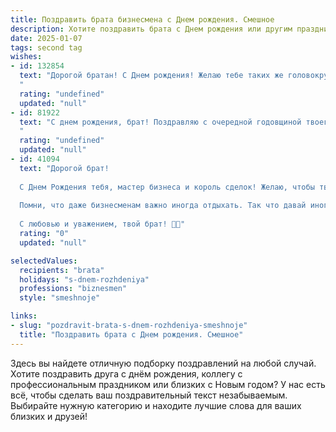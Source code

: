 ```yaml
---
title: Поздравить брата бизнесмена c Днем рождения. Смешное
description: Хотите поздравить брата c Днем рождения или другим праздником? Наш ИИ создаст незабываемое поздравление, а вы обязательно выделитесь среди других.  
date: 2025-01-07
tags: second tag
wishes:
- id: 132854
  text: "Дорогой братан! С Днем рождения! Желаю тебе таких же головокружительных сделок, как твои любовные похождения (шутка, конечно, но вдруг!). Пусть твой бизнес процветает, а конкуренты завидуют молча, закусывая пеплом от сгоревших надежд.  Главное – не забывай, что помимо миллиардов, в жизни есть ещё и мы, твои родные, готовые в любой момент одолжить тебе пятьсот рублей до зарплаты.  Будь здоров, богат и счастлив!
  "
  rating: "undefined"
  updated: "null"
- id: 81922
  text: "С днем рождения, брат! Поздравляю с очередной годовщиной твоего безупречного владения искусством заключать сделки, а главное, с тем, что ты и в этом году не разбогател до такой степени, что перестал общаться со своим бедным родственником.  😁 Желаю тебе новых прорывных идей, выгодных контрактов и, конечно же, чтобы твоя банковская карточка всегда хранила в себе достаточно нулей, чтобы пережить твои \"гениальные\" идеи! 😜
  "
  rating: "undefined"
  updated: "null"
- id: 41094
  text: "Дорогой брат!
  
  С Днем Рождения тебя, мастер бизнеса и король сделок! Желаю, чтобы твои идеи всегда были в плюсе, а распродажи не забирали твою душу! Пусть конкуренты дрожат от страха, когда слышат твое имя, а банкиры сходят с ума от счастья на твоих встречах!
  
  Помни, что даже бизнесменам важно иногда отдыхать. Так что давай иногда переключаться с разборов отчетов на разборки в боулинге или шашлыках! Пусть цифры зашкаливают, а настроение — всегда на высоте!
  
  С любовью и уважением, твой брат! 🎉💼"
  rating: "0"
  updated: "null"

selectedValues:
  recipients: "brata"
  holidays: "s-dnem-rozhdeniya"
  professions: "biznesmen"
  style: "smeshnoje"

links:
- slug: "pozdravit-brata-s-dnem-rozhdeniya-smeshnoje"
  title: "Поздравить брата c Днем рождения. Смешное"
---
```


Здесь вы найдете отличную подборку поздравлений на любой случай. 
Хотите поздравить друга с днём рождения, коллегу с профессиональным праздником или близких с Новым годом? У нас есть всё, чтобы сделать ваш поздравительный текст незабываемым. Выбирайте нужную категорию и находите лучшие слова для ваших близких и друзей!
